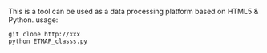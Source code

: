 This is a tool can be used as a data processing platform based on HTML5 & Python.
usage:  

`git clone http://xxx`  
`python ETMAP_classs.py`

